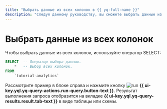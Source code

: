 ```yaml
---
title: "Выбрать данные из всех колонок в {{ yq-full-name }}"
description: "Следуя данному руководству, вы сможете выбрать данные из всех колонок."
---
```


# Выбрать данные из всех колонок

Чтобы выбрать данные из всех колонок, используйте оператор SELECT:

```sql
SELECT  -- Оператор выбора данных.
    *   -- Выбор всех колонок.
FROM
    `tutorial-analytics`
```

Рассмотрите пример в блоке справа и нажмите кнопку ![run](../../_assets/console-icons/play-fill.svg) **{{ ui-key.yql.yq-query-actions.run-query.button-text }}**.
Результат выполнения запроса отобразится на вкладке **{{ ui-key.yql.yq-query-results.result.tab-text }}** в виде таблицы или схемы.
